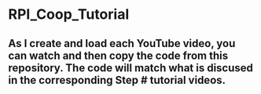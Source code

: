 # RPI_Coop_Tutorial
## As I create and load each YouTube video, you can watch and then copy the code from this repository. The code will match what is discused in the corresponding Step # tutorial videos.
